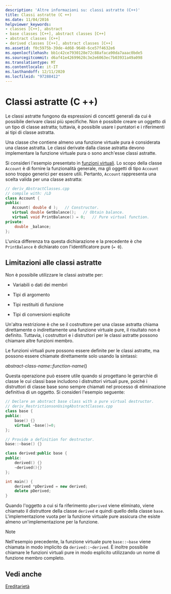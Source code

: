 ```yaml
---
description: 'Altre informazioni su: classi astratte (C++)'
title: Classi astratte (C ++)
ms.date: 11/04/2016
helpviewer_keywords:
- classes [C++], abstract
- base classes [C++], abstract classes [C++]
- abstract classes [C++]
- derived classes [C++], abstract classes [C++]
ms.assetid: f0c5975b-39de-4d68-9640-6ce57f4632e6
ms.openlocfilehash: bb1c42ce7930128e72c88afaca90da7aaac0bde5
ms.sourcegitcommit: d6af41e42699628c3e2e6063ec7b03931a49a098
ms.translationtype: MT
ms.contentlocale: it-IT
ms.lasthandoff: 12/11/2020
ms.locfileid: "97288412"
---
```

# <a name="abstract-classes-c"></a>Classi astratte (C ++)

Le classi astratte fungono da espressioni di concetti generali da cui è possibile derivare classi più specifiche. Non è possibile creare un oggetto di un tipo di classe astratta; tuttavia, è possibile usare i puntatori e i riferimenti ai tipi di classe astratta.

Una classe che contiene almeno una funzione virtuale pura è considerata una classe astratta. Le classi derivate dalla classe astratta devono implementare la funzione virtuale pura o sono anch'esse classi astratte.

Si consideri l'esempio presentato in [funzioni virtuali](../cpp/virtual-functions.md). Lo scopo della classe `Account` è di fornire la funzionalità generale, ma gli oggetti di tipo `Account` sono troppo generici per essere utili. Pertanto, `Account` rappresenta una scelta valida per una classe astratta:

```cpp
// deriv_AbstractClasses.cpp
// compile with: /LD
class Account {
public:
   Account( double d );   // Constructor.
   virtual double GetBalance();   // Obtain balance.
   virtual void PrintBalance() = 0;   // Pure virtual function.
private:
    double _balance;
};
```

L'unica differenza tra questa dichiarazione e la precedente è che `PrintBalance` è dichiarato con l'identificatore pure (`= 0`).

## <a name="restrictions-on-abstract-classes"></a>Limitazioni alle classi astratte

Non è possibile utilizzare le classi astratte per:

- Variabili o dati dei membri

- Tipi di argomento

- Tipi restituiti di funzione

- Tipi di conversioni esplicite

Un'altra restrizione è che se il costruttore per una classe astratta chiama direttamente o indirettamente una funzione virtuale pure, il risultato non è definito. Tuttavia, i costruttori e i distruttori per le classi astratte possono chiamare altre funzioni membro.

Le funzioni virtuali pure possono essere definite per le classi astratte, ma possono essere chiamate direttamente solo usando la sintassi:

*abstract-class-name*::*function-name*()

Questa operazione può essere utile quando si progettano le gerarchie di classe le cui classi base includono i distruttori virtuali pure, poiché i distruttori di classe base sono sempre chiamati nel processo di eliminazione definitiva di un oggetto. Si consideri l'esempio seguente:

```cpp
// Declare an abstract base class with a pure virtual destructor.
// deriv_RestrictionsonUsingAbstractClasses.cpp
class base {
public:
    base() {}
    virtual ~base()=0;
};

// Provide a definition for destructor.
base::~base() {}

class derived:public base {
public:
    derived() {}
    ~derived(){}
};

int main() {
    derived *pDerived = new derived;
    delete pDerived;
}
```

Quando l'oggetto a cui si fa riferimento `pDerived` viene eliminato, viene chiamato il distruttore della classe `derived` e quindi quello della classe `base`. L'implementazione vuota per la funzione virtuale pure assicura che esiste almeno un'implementazione per la funzione.

> [!NOTE]
> Nell'esempio precedente, la funzione virtuale pure `base::~base` viene chiamata in modo implicito da `derived::~derived`. È inoltre possibile chiamare le funzioni virtuali pure in modo esplicito utilizzando un nome di funzione membro completo.

## <a name="see-also"></a>Vedi anche

[Ereditarietà](../cpp/inheritance-cpp.md)
